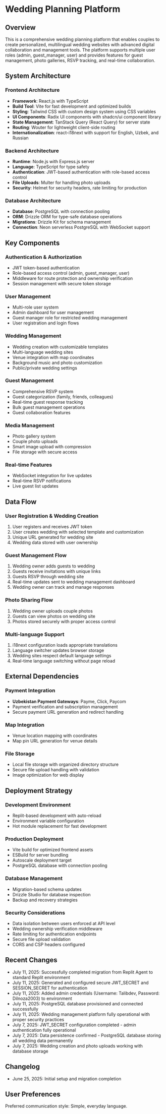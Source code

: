 # Wedding Planning Platform

## Overview

This is a comprehensive wedding planning platform that enables couples to create personalized, multilingual wedding websites with advanced digital collaboration and management tools. The platform supports multiple user roles (admin, guest_manager, user) and provides features for guest management, photo galleries, RSVP tracking, and real-time collaboration.

## System Architecture

### Frontend Architecture
- **Framework**: React.js with TypeScript
- **Build Tool**: Vite for fast development and optimized builds
- **Styling**: Tailwind CSS with custom design system using CSS variables
- **UI Components**: Radix UI components with shadcn/ui component library
- **State Management**: TanStack Query (React Query) for server state
- **Routing**: Wouter for lightweight client-side routing
- **Internationalization**: react-i18next with support for English, Uzbek, and Russian

### Backend Architecture
- **Runtime**: Node.js with Express.js server
- **Language**: TypeScript for type safety
- **Authentication**: JWT-based authentication with role-based access control
- **File Uploads**: Multer for handling photo uploads
- **Security**: Helmet for security headers, rate limiting for production

### Database Architecture
- **Database**: PostgreSQL with connection pooling
- **ORM**: Drizzle ORM for type-safe database operations
- **Migrations**: Drizzle Kit for schema management
- **Connection**: Neon serverless PostgreSQL with WebSocket support

## Key Components

### Authentication & Authorization
- JWT token-based authentication
- Role-based access control (admin, guest_manager, user)
- Middleware for route protection and ownership verification
- Session management with secure token storage

### User Management
- Multi-role user system
- Admin dashboard for user management
- Guest manager role for restricted wedding management
- User registration and login flows

### Wedding Management
- Wedding creation with customizable templates
- Multi-language wedding sites
- Venue integration with map coordinates
- Background music and photo customization
- Public/private wedding settings

### Guest Management
- Comprehensive RSVP system
- Guest categorization (family, friends, colleagues)
- Real-time guest response tracking
- Bulk guest management operations
- Guest collaboration features

### Media Management
- Photo gallery system
- Couple photo uploads
- Smart image upload with compression
- File storage with secure access

### Real-time Features
- WebSocket integration for live updates
- Real-time RSVP notifications
- Live guest list updates

## Data Flow

### User Registration & Wedding Creation
1. User registers and receives JWT token
2. User creates wedding with selected template and customization
3. Unique URL generated for wedding site
4. Wedding data stored with user ownership

### Guest Management Flow
1. Wedding owner adds guests to wedding
2. Guests receive invitations with unique links
3. Guests RSVP through wedding site
4. Real-time updates sent to wedding management dashboard
5. Wedding owner can track and manage responses

### Photo Sharing Flow
1. Wedding owner uploads couple photos
2. Guests can view photos on wedding site
3. Photos stored securely with proper access control

### Multi-language Support
1. i18next configuration loads appropriate translations
2. Language switcher updates browser storage
3. Wedding sites respect default language settings
4. Real-time language switching without page reload

## External Dependencies

### Payment Integration
- **Uzbekistan Payment Gateways**: Payme, Click, Paycom
- Payment verification and subscription management
- Secure payment URL generation and redirect handling

### Map Integration
- Venue location mapping with coordinates
- Map pin URL generation for venue details

### File Storage
- Local file storage with organized directory structure
- Secure file upload handling with validation
- Image optimization for web display

## Deployment Strategy

### Development Environment
- Replit-based development with auto-reload
- Environment variable configuration
- Hot module replacement for fast development

### Production Deployment
- Vite build for optimized frontend assets
- ESBuild for server bundling
- Autoscale deployment target
- PostgreSQL database with connection pooling

### Database Management
- Migration-based schema updates
- Drizzle Studio for database inspection
- Backup and recovery strategies

### Security Considerations
- Data isolation between users enforced at API level
- Wedding ownership verification middleware
- Rate limiting for authentication endpoints
- Secure file upload validation
- CORS and CSP headers configured

## Recent Changes
- July 11, 2025: Successfully completed migration from Replit Agent to standard Replit environment
- July 11, 2025: Generated and configured secure JWT_SECRET and SESSION_SECRET for authentication
- July 11, 2025: Added admin credentials (Username: Talibdev, Password: Dilnoza2003) to environment
- July 11, 2025: PostgreSQL database provisioned and connected successfully
- July 11, 2025: Wedding management platform fully operational with proper security practices
- July 7, 2025: JWT_SECRET configuration completed - admin authentication fully operational
- July 7, 2025: Data persistence confirmed - PostgreSQL database storing all wedding data permanently
- July 7, 2025: Wedding creation and photo uploads working with database storage

## Changelog
- June 25, 2025: Initial setup and migration completion

## User Preferences

Preferred communication style: Simple, everyday language.